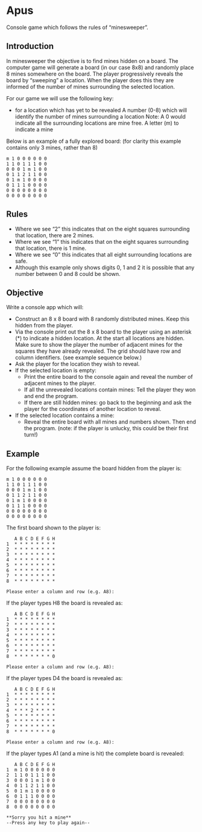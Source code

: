 # Apus
 Console game which follows the rules of “minesweeper”.
 
 ## Introduction
In minesweeper the objective is to find mines hidden on a board. The computer game will generate a board (in our case 8x8) and randomly place 8 mines somewhere on the board.
The player progressively reveals the board by “sweeping” a location. When the player does this they are informed of the number of mines surrounding the selected location.

For our game we will use the following key:
* for a location which has yet to be revealed
A number (0-8) which will identify the number of mines surrounding a location
Note: A 0 would indicate all the surrounding locations are mine free.
A letter (m) to indicate a mine

Below is an example of a fully explored board:
(for clarity this example contains only 3 mines, rather than 8)

```
m 1 0 0 0 0 0 0
1 1 0 1 1 1 0 0
0 0 0 1 m 1 0 0
0 1 1 2 1 1 0 0
0 1 m 1 0 0 0 0
0 1 1 1 0 0 0 0
0 0 0 0 0 0 0 0
0 0 0 0 0 0 0 0
```

## Rules 
- Where we see “2” this indicates that on the eight squares surrounding that location, there are 2 mines.
- Where we see “1” this indicates that on the eight squares surrounding that location, there is 1 mine.
- Where we see “0” this indicates that all eight surrounding locations are safe.
- Although this example only shows digits 0, 1 and 2 it is possible that any number between 0 and 8 could be shown.

## Objective
Write a console app which will:
- Construct an 8 x 8 board with 8 randomly distributed mines. Keep this hidden from the player.
- Via the console print out the 8 x 8 board to the player using an asterisk (*) to indicate a hidden location. At the start all locations are hidden. Make sure to show the player the number of adjacent mines for the squares they have already revealed. The grid should have row and column identifiers. (see example sequence below.)
- Ask the player for the location they wish to reveal.
- If the selected location is empty: 
  - Print the entire board to the console again and reveal the number of adjacent mines to the player. 
  - If all the unrevealed locations contain mines: Tell the player they won and end the program.
  - If there are still hidden mines: go back to the beginning and ask the player for the coordinates of another location to reveal.
- If the selected location contains a mine: 
  - Reveal the entire board with all mines and numbers shown. Then end the program. (note: if the player is unlucky, this could be their first turn!)

 ## Example 
 For the following example assume the board hidden from the player is:
```
m 1 0 0 0 0 0 0
1 1 0 1 1 1 0 0
0 0 0 1 m 1 0 0
0 1 1 2 1 1 0 0
0 1 m 1 0 0 0 0
0 1 1 1 0 0 0 0
0 0 0 0 0 0 0 0
0 0 0 0 0 0 0 0
```
The first board shown to the player is:
```
   A B C D E F G H
1  * * * * * * * *
2  * * * * * * * *
3  * * * * * * * *
4  * * * * * * * *
5  * * * * * * * *
6  * * * * * * * *
7  * * * * * * * *
8  * * * * * * * *

Please enter a column and row (e.g. A8):
```
If the player types  H8 the board is revealed as:
```
   A B C D E F G H
1  * * * * * * * *
2  * * * * * * * *
3  * * * * * * * *
4  * * * * * * * *
5  * * * * * * * *
6  * * * * * * * *
7  * * * * * * * *
8  * * * * * * * 0

Please enter a column and row (e.g. A8):
```
If the player types D4 the board is revealed as:
```
   A B C D E F G H
1  * * * * * * * *
2  * * * * * * * *
3  * * * * * * * *
4  * * * 2 * * * *
5  * * * * * * * *
6  * * * * * * * *
7  * * * * * * * *
8  * * * * * * * 0

Please enter a column and row (e.g. A8):
```
If the player types A1 (and a mine is hit) the complete board is revealed:
```
   A B C D E F G H
1  m 1 0 0 0 0 0 0
2  1 1 0 1 1 1 0 0
3  0 0 0 1 m 1 0 0
4  0 1 1 2 1 1 0 0
5  0 1 m 1 0 0 0 0
6  0 1 1 1 0 0 0 0
7  0 0 0 0 0 0 0 0
8  0 0 0 0 0 0 0 0

**Sorry you hit a mine**
--Press any key to play again--
```
